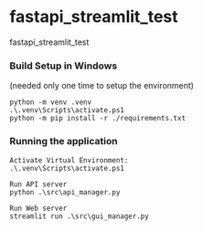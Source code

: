 # fastapi_streamlit_test
fastapi_streamlit_test


### Build Setup in Windows
(needed only one time to setup the environment)

```
python -m venv .venv
.\.venv\Scripts\activate.ps1
python -m pip install -r ./requirements.txt
```
### Running the application

```
Activate Virtual Environment:
.\.venv\Scripts\activate.ps1 

Run API server
python .\src\api_manager.py

Run Web server
streamlit run .\src\gui_manager.py
```
